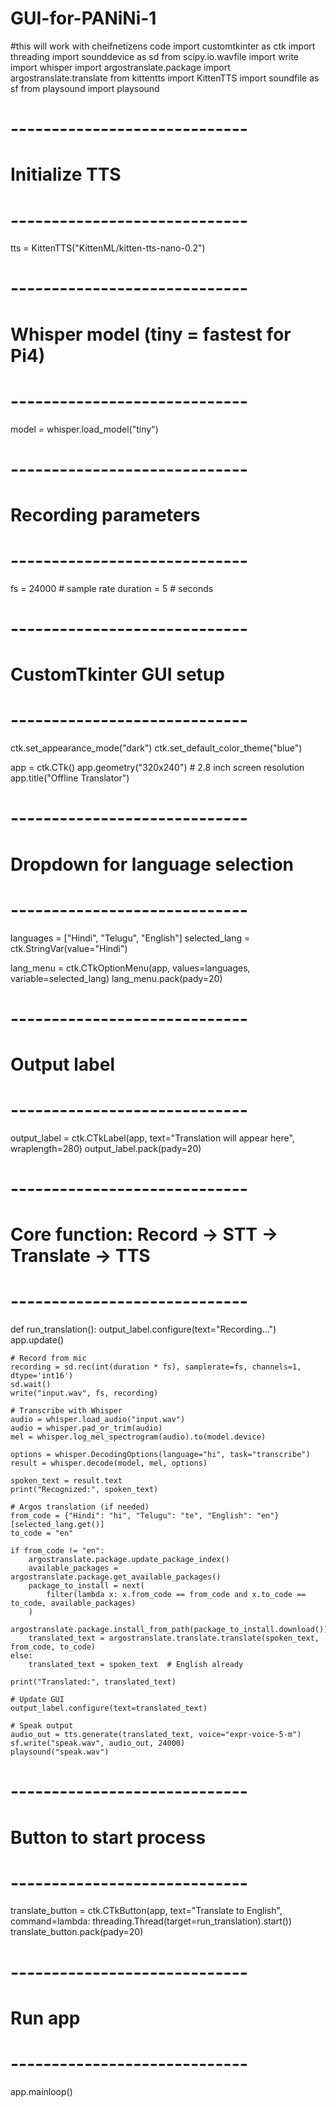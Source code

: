 # GUI-for-PANiNi-1
#this will work with cheifnetizens code
import customtkinter as ctk
import threading
import sounddevice as sd
from scipy.io.wavfile import write
import whisper
import argostranslate.package
import argostranslate.translate
from kittentts import KittenTTS
import soundfile as sf
from playsound import playsound

# -----------------------------
# Initialize TTS
# -----------------------------
tts = KittenTTS("KittenML/kitten-tts-nano-0.2")

# -----------------------------
# Whisper model (tiny = fastest for Pi4)
# -----------------------------
model = whisper.load_model("tiny")

# -----------------------------
# Recording parameters
# -----------------------------
fs = 24000  # sample rate
duration = 5  # seconds

# -----------------------------
# CustomTkinter GUI setup
# -----------------------------
ctk.set_appearance_mode("dark")
ctk.set_default_color_theme("blue")

app = ctk.CTk()
app.geometry("320x240")  # 2.8 inch screen resolution
app.title("Offline Translator")

# -----------------------------
# Dropdown for language selection
# -----------------------------
languages = ["Hindi", "Telugu", "English"]
selected_lang = ctk.StringVar(value="Hindi")

lang_menu = ctk.CTkOptionMenu(app, values=languages, variable=selected_lang)
lang_menu.pack(pady=20)

# -----------------------------
# Output label
# -----------------------------
output_label = ctk.CTkLabel(app, text="Translation will appear here", wraplength=280)
output_label.pack(pady=20)

# -----------------------------
# Core function: Record → STT → Translate → TTS
# -----------------------------
def run_translation():
    output_label.configure(text="Recording...")
    app.update()

    # Record from mic
    recording = sd.rec(int(duration * fs), samplerate=fs, channels=1, dtype='int16')
    sd.wait()
    write("input.wav", fs, recording)

    # Transcribe with Whisper
    audio = whisper.load_audio("input.wav")
    audio = whisper.pad_or_trim(audio)
    mel = whisper.log_mel_spectrogram(audio).to(model.device)

    options = whisper.DecodingOptions(language="hi", task="transcribe")
    result = whisper.decode(model, mel, options)

    spoken_text = result.text
    print("Recognized:", spoken_text)

    # Argos translation (if needed)
    from_code = {"Hindi": "hi", "Telugu": "te", "English": "en"}[selected_lang.get()]
    to_code = "en"

    if from_code != "en":
        argostranslate.package.update_package_index()
        available_packages = argostranslate.package.get_available_packages()
        package_to_install = next(
            filter(lambda x: x.from_code == from_code and x.to_code == to_code, available_packages)
        )
        argostranslate.package.install_from_path(package_to_install.download())
        translated_text = argostranslate.translate.translate(spoken_text, from_code, to_code)
    else:
        translated_text = spoken_text  # English already

    print("Translated:", translated_text)

    # Update GUI
    output_label.configure(text=translated_text)

    # Speak output
    audio_out = tts.generate(translated_text, voice="expr-voice-5-m")
    sf.write("speak.wav", audio_out, 24000)
    playsound("speak.wav")

# -----------------------------
# Button to start process
# -----------------------------
translate_button = ctk.CTkButton(app, text="Translate to English", command=lambda: threading.Thread(target=run_translation).start())
translate_button.pack(pady=20)

# -----------------------------
# Run app
# -----------------------------
app.mainloop()
